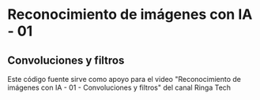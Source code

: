 # Reconocimiento de imágenes con IA - 01 
## Convoluciones y filtros

Este código fuente sirve como apoyo para el video "Reconocimiento de imágenes con IA - 01 - Convoluciones y filtros" del canal Ringa Tech


